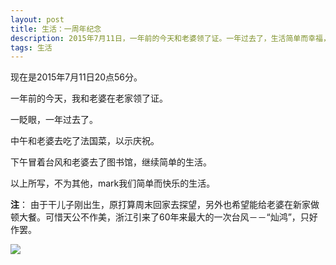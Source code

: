 ```yaml
---
layout: post
title: 生活：一周年纪念
description: 2015年7月11日，一年前的今天和老婆领了证。一年过去了，生活简单而幸福，mark一下。。。
tags: 生活
---
```


现在是2015年7月11日20点56分。

一年前的今天，我和老婆在老家领了证。

一眨眼，一年过去了。

中午和老婆去吃了法国菜，以示庆祝。

下午冒着台风和老婆去了图书馆，继续简单的生活。

以上所写，不为其他，mark我们简单而快乐的生活。

**注**：
由于干儿子刚出生，原打算周末回家去探望，另外也希望能给老婆在新家做顿大餐。可惜天公不作美，浙江引来了60年来最大的一次台风－－“灿鸿”，只好作罢。

<p class="picture">
    <a href="http://cherryhelily.com" target="_blank">
        <img src="{{site.qiniu_static}}/assets/img/2015-7-11/wedding-photo.png"/>
    </a>
</p>